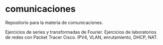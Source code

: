 # comunicaciones
Repositorio para la materia de comunicaciones.

Ejercicios de series y transformadas de Fourier.
Ejercicios de laboratorios de redes con Packet Tracer Cisco.
IPV4, VLAN, enrutamiento, DHCP, NAT.
